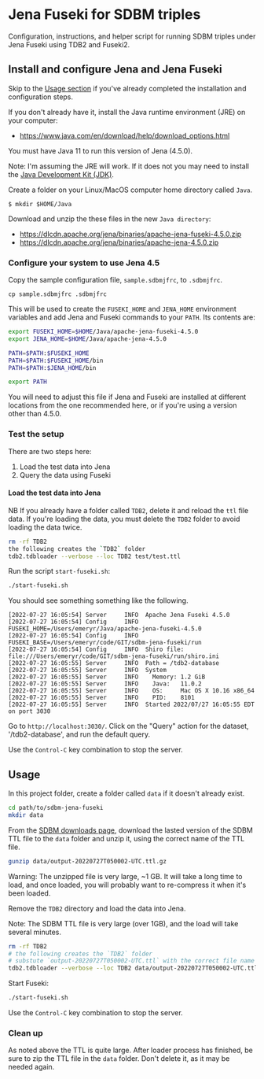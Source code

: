 # Jena Fuseki for SDBM triples

Configuration, instructions, and helper script for running SDBM triples under
Jena Fuseki using TDB2 and Fuseki2.

## Install and configure Jena and Jena Fuseki

Skip to the [Usage section](#usage) if you've already completed the installation and
configuration steps.

If you don't already have it, install the Java runtime environment (JRE) on
your computer:

- <https://www.java.com/en/download/help/download_options.html>

You must have Java 11 to run this version of Jena (4.5.0).

Note: I'm assuming the JRE will work. If it does not you may need to install the
[Java Development Kit (JDK)][JDK].

[JDK]: https://www.oracle.com/java/technologies/downloads/ "JDK downloads page"

Create a folder on your Linux/MacOS computer home directory called `Java`.

```shell
$ mkdir $HOME/Java
```

Download and unzip the these files in the new `Java directory`:

- <https://dlcdn.apache.org/jena/binaries/apache-jena-fuseki-4.5.0.zip>
- <https://dlcdn.apache.org/jena/binaries/apache-jena-4.5.0.zip>

### Configure your system to use Jena 4.5

Copy the sample configuration file, `sample.sdbmjfrc`, to `.sdbmjfrc`.

```shell
cp sample.sdbmjfrc .sdbmjfrc
```

This will be used to create the `FUSEKI_HOME` and `JENA_HOME` environment
variables and add Jena and Fuseki commands to your `PATH`. Its contents are:

```bash
export FUSEKI_HOME=$HOME/Java/apache-jena-fuseki-4.5.0
export JENA_HOME=$HOME/Java/apache-jena-4.5.0

PATH=$PATH:$FUSEKI_HOME
PATH=$PATH:$FUSEKI_HOME/bin
PATH=$PATH:$JENA_HOME/bin

export PATH
```

You will need to adjust this file if Jena and Fuseki are installed at
different locations from the one recommended here, or if you're using
a version other than 4.5.0.

### Test the setup

There are two steps here:

1. Load the test data into Jena
2. Query the data using Fuseki

#### Load the test data into Jena

NB If you already have a folder called `TDB2`, delete it and reload the `ttl`
file data. If you're loading the data, you must delete the `TDB2` folder to
avoid loading the data twice.

```bash
rm -rf TDB2
the following creates the `TDB2` folder
tdb2.tdbloader --verbose --loc TDB2 test/test.ttl
```

Run the script `start-fuseki.sh`:

```bash
./start-fuseki.sh
```

You should see something something like the following.

```shell
[2022-07-27 16:05:54] Server     INFO  Apache Jena Fuseki 4.5.0
[2022-07-27 16:05:54] Config     INFO  FUSEKI_HOME=/Users/emeryr/Java/apache-jena-fuseki-4.5.0
[2022-07-27 16:05:54] Config     INFO  FUSEKI_BASE=/Users/emeryr/code/GIT/sdbm-jena-fuseki/run
[2022-07-27 16:05:54] Config     INFO  Shiro file: file:///Users/emeryr/code/GIT/sdbm-jena-fuseki/run/shiro.ini
[2022-07-27 16:05:55] Server     INFO  Path = /tdb2-database
[2022-07-27 16:05:55] Server     INFO  System
[2022-07-27 16:05:55] Server     INFO    Memory: 1.2 GiB
[2022-07-27 16:05:55] Server     INFO    Java:   11.0.2
[2022-07-27 16:05:55] Server     INFO    OS:     Mac OS X 10.16 x86_64
[2022-07-27 16:05:55] Server     INFO    PID:    8101
[2022-07-27 16:05:55] Server     INFO  Started 2022/07/27 16:05:55 EDT on port 3030
```

Go to `http://localhost:3030/`. Click on the "Query" action for the dataset,
'/tdb2-database', and run the default query.

Use the `Control-C` key combination to stop the server.

## Usage

In this project folder, create a folder called `data` if it doesn't already
exist.

```bash
cd path/to/sdbm-jena-fuseki
mkdir data
```

From the [SDBM downloads page][sdbm-downloads], download the lasted
version of the SDBM TTL file to the `data` folder and unzip it,
using the correct name of the TTL file.

```bash
gunzip data/output-20220727T050002-UTC.ttl.gz
```

Warning: The unzipped file is very large, ~1 GB. It will take a long
time to load, and once loaded, you will probably want to re-compress it when
it's been loaded.

[sdbm-downloads]: https://sdbm.library.upenn.edu/downloads> "SDBM downloads page"

Remove the `TDB2` directory and load the data into Jena. 

Note: The SDBM TTL file is very large (over 1GB), and the load will take
several minutes.

```bash
rm -rf TDB2
# the following creates the `TDB2` folder
# substute `output-20220727T050002-UTC.ttl` with the correct file name
tdb2.tdbloader --verbose --loc TDB2 data/output-20220727T050002-UTC.ttl
```

Start Fuseki:

```bash
./start-fuseki.sh
```

Use the `Control-C` key combination to stop the server.

### Clean up

As noted above the TTL is quite large. After loader process has finished,
be sure to zip the TTL file in the `data` folder. Don't delete it, as 
it may be needed again.
